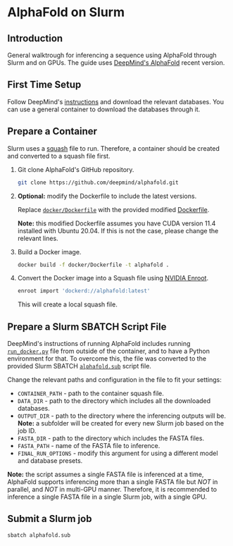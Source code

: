 # AlphaFold on Slurm

## Introduction

General walktrough for inferencing a sequence using AlphaFold through Slurm and on GPUs. The guide uses [DeepMind's AlphaFold](https://github.com/deepmind/alphafold) recent version.

## First Time Setup

Follow DeepMind's [instructions](https://github.com/deepmind/alphafold#first-time-setup) and download the relevant databases. You can use a general container to download the databases through it.

## Prepare a Container

Slurm uses a [squash](https://en.wikipedia.org/wiki/SquashFS) file to run. Therefore, a container should be created and converted to a squash file first.

1. Git clone AlphaFold's GitHub repository.

    ```bash
    git clone https://github.com/deepmind/alphafold.git
    ```

2. __Optional:__ modify the Dockerfile to include the latest versions.

    Replace [`docker/Dockerfile`](https://github.com/deepmind/alphafold/blob/main/docker/Dockerfile) with the provided modified [Dockerfile](Dockerfile).

    __Note:__ this modified Dockerfile assumes you have CUDA version 11.4 installed with Ubuntu 20.04. If this is not the case, please change the relevant lines.

3. Build a Docker image.

    ```bash
    docker build -f docker/Dockerfile -t alphafold .
    ```

4. Convert the Docker image into a Squash file using [NVIDIA Enroot](https://github.com/NVIDIA/enroot).

    ```bash
    enroot import 'dockerd://alphafold:latest'
    ```

    This will create a local squash file.

## Prepare a Slurm SBATCH Script File

DeepMind's instructions of running AlphaFold includes running [`run_docker.py`](https://github.com/deepmind/alphafold/blob/main/docker/run_docker.py) file from outside of the container, and to have a Python environment for that. To overcome this, the file was converted to the provided Slurm SBATCH [`alphafold.sub`](alphafold.sub) script file.

Change the relevant paths and configuration in the file to fit your settings:

- `CONTAINER_PATH` - path to the container squash file.
- `DATA_DIR` - path to the directory which includes all the downloaded databases.
- `OUTPUT_DIR` - path to the directory where the inferencing outputs will be. __Note:__ a subfolder will be created for every new Slurm job based on the job ID.
- `FASTA_DIR` - path to the directory which includes the FASTA files.
- `FASTA_PATH` - name of the FASTA file to inference.
- `FINAL_RUN_OPTIONS` - modify this argument for using a different model and database presets.

__Note:__ the script assumes a single FASTA file is inferenced at a time, AlphaFold supports inferencing more than a single FASTA file but _NOT_ in parallel, and _NOT_ in multi-GPU manner. Therefore, it is recommended to inference a single FASTA file in a single Slurm job, with a single GPU.

## Submit a Slurm job

```bash
sbatch alphafold.sub
```

